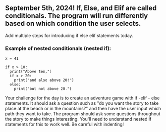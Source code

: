 ## September 5th, 2024! If, Else, and Elif are called conditionals. The program will run differently based on which condition the user selects. 


Add multiple steps for introducing if else elif statements today. 






### Example of nested conditionals (nested if): 
```
x = 41

if x > 10:
  print("Above ten,")
  if x > 20:
    print("and also above 20!")
  else:
    print("but not above 20.")
```




Your challenge for the day is to create an adventure game with if -elif - else statements. It should ask a question such as "do you want the story to take place at the beach or in the mountains?" and then have the user input which path they want to take. The program should ask some questions throughout the story to make things interesting. You'll need to understand nested if statements for this to work well. Be careful with indenting! 




